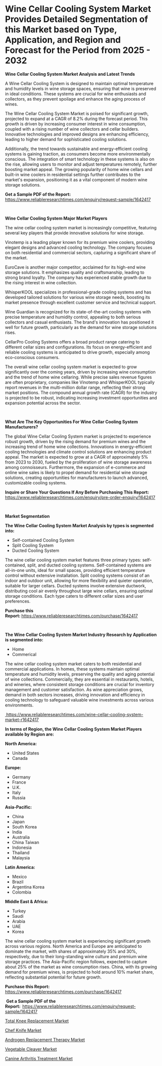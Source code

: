 <p><h1>Wine Cellar Cooling System Market Provides Detailed Segmentation of this Market based on Type, Application, and Region and Forecast for the Period from 2025 - 2032</h1></p><p><strong>Wine Cellar Cooling System Market Analysis and Latest Trends</strong></p>
<p><p>A Wine Cellar Cooling System is designed to maintain optimal temperature and humidity levels in wine storage spaces, ensuring that wine is preserved in ideal conditions. These systems are crucial for wine enthusiasts and collectors, as they prevent spoilage and enhance the aging process of wines.</p><p>The Wine Cellar Cooling System Market is poised for significant growth, projected to expand at a CAGR of 8.2% during the forecast period. This growth is driven by increasing consumer interest in wine consumption, coupled with a rising number of wine collectors and cellar builders. Innovative technologies and improved designs are enhancing efficiency, leading to higher demand for sophisticated cooling solutions.</p><p>Additionally, the trend towards sustainable and energy-efficient cooling systems is gaining traction, as consumers become more environmentally conscious. The integration of smart technology in these systems is also on the rise, allowing users to monitor and adjust temperatures remotely, further boosting market appeal. The growing popularity of home wine cellars and built-in wine coolers in residential settings further contributes to the market's expansion, positioning it as a vital component of modern wine storage solutions.</p></p>
<p><strong>Get a Sample PDF of the Report:&nbsp;</strong> <a href="https://www.reliableresearchtimes.com/enquiry/request-sample/1642417?utm_campaign=2264&utm_medium=2&utm_source=Github&utm_content=ia&utm_term=05042025&utm_id=wine-cellar-cooling-system">https://www.reliableresearchtimes.com/enquiry/request-sample/1642417</a></p>
<p>&nbsp;</p>
<p><strong>Wine Cellar Cooling System Major Market Players</strong></p>
<p><p>The wine cellar cooling system market is increasingly competitive, featuring several key players that provide innovative solutions for wine storage.</p><p>Vinotemp is a leading player known for its premium wine coolers, providing elegant designs and advanced cooling technology. The company focuses on both residential and commercial sectors, capturing a significant share of the market. </p><p>EuroCave is another major competitor, acclaimed for its high-end wine storage solutions. It emphasizes quality and craftsmanship, leading to strong brand loyalty. The company has experienced stable growth due to the rising interest in wine collection.</p><p>WhisperKOOL specializes in professional-grade cooling systems and has developed tailored solutions for various wine storage needs, boosting its market presence through excellent customer service and technical support.</p><p>Wine Guardian is recognized for its state-of-the-art cooling systems with precise temperature and humidity control, appealing to both serious collectors and casual enthusiasts. The brand's innovation has positioned it well for future growth, particularly as the demand for wine storage solutions rises.</p><p>CellarPro Cooling Systems offers a broad product range catering to different cellar sizes and configurations. Its focus on energy-efficient and reliable cooling systems is anticipated to drive growth, especially among eco-conscious consumers.</p><p>The overall wine cellar cooling system market is expected to grow significantly over the coming years, driven by increasing wine consumption and the trend of home wine cellaring. While precise sales revenue figures are often proprietary, companies like Vinotemp and WhisperKOOL typically report revenues in the multi-million dollar range, reflecting their strong market positions. The compound annual growth rate (CAGR) for the industry is projected to be robust, indicating increasing investment opportunities and expansion potential across the sector.</p></p>
<p>&nbsp;</p>
<p><strong>What Are The Key Opportunities For Wine Cellar Cooling System Manufacturers?</strong></p>
<p><p>The global Wine Cellar Cooling System market is projected to experience robust growth, driven by the rising demand for premium wines and the increasing trend of home wine collections. Innovations in energy-efficient cooling technologies and climate control solutions are enhancing product appeal. The market is expected to grow at a CAGR of approximately 5% from 2023 to 2030, fueled by the proliferation of wine storage awareness among connoisseurs. Furthermore, the expansion of e-commerce and online wine sales is likely to propel demand for residential wine storage solutions, creating opportunities for manufacturers to launch advanced, customizable cooling systems.</p></p>
<p><strong>Inquire or Share Your Questions If Any Before Purchasing This Report:</strong> <a href="https://www.reliableresearchtimes.com/enquiry/pre-order-enquiry/1642417?utm_campaign=2264&utm_medium=2&utm_source=Github&utm_content=ia&utm_term=05042025&utm_id=wine-cellar-cooling-system">https://www.reliableresearchtimes.com/enquiry/pre-order-enquiry/1642417</a></p>
<p>&nbsp;</p>
<p><strong>Market Segmentation</strong></p>
<p><strong>The Wine Cellar Cooling System Market Analysis by types is segmented into:</strong></p>
<p><ul><li>Self-contained Cooling System</li><li>Split Cooling System</li><li>Ducted Cooling System</li></ul></p>
<p><p>The wine cellar cooling system market features three primary types: self-contained, split, and ducted cooling systems. Self-contained systems are all-in-one units, ideal for small spaces, providing efficient temperature control without extensive installation. Split cooling systems consist of an indoor and outdoor unit, allowing for more flexibility and quieter operation, suitable for larger cellars. Ducted systems involve extensive ductwork, distributing cool air evenly throughout large wine cellars, ensuring optimal storage conditions. Each type caters to different cellar sizes and user preferences.</p></p>
<p><strong>Purchase this Report:&nbsp;</strong><a href="https://www.reliableresearchtimes.com/purchase/1642417?utm_campaign=2264&utm_medium=2&utm_source=Github&utm_content=ia&utm_term=05042025&utm_id=wine-cellar-cooling-system">https://www.reliableresearchtimes.com/purchase/1642417</a></p>
<p>&nbsp;</p>
<p><strong>The Wine Cellar Cooling System Market Industry Research by Application is segmented into:</strong></p>
<p><ul><li>Home</li><li>Commerical</li></ul></p>
<p><p>The wine cellar cooling system market caters to both residential and commercial applications. In homes, these systems maintain optimal temperature and humidity levels, preserving the quality and aging potential of wine collections. Commercially, they are essential in restaurants, hotels, and wineries, where consistent storage conditions are crucial for inventory management and customer satisfaction. As wine appreciation grows, demand in both sectors increases, driving innovation and efficiency in cooling technology to safeguard valuable wine investments across various environments.</p></p>
<p><a href="https://www.reliableresearchtimes.com/wine-cellar-cooling-system-market-r1642417?utm_campaign=2264&utm_medium=2&utm_source=Github&utm_content=ia&utm_term=05042025&utm_id=wine-cellar-cooling-system">&nbsp;https://www.reliableresearchtimes.com/wine-cellar-cooling-system-market-r1642417</a></p>
<p><strong>In terms of Region, the Wine Cellar Cooling System Market Players available by Region are:</strong></p>
<p>
    <p> <strong> North America: </strong>
        <ul>
            <li>United States</li>
            <li>Canada</li>
        </ul>
        </p> 
    <p> <strong> Europe: </strong>
        <ul>
            <li>Germany</li>
            <li>France</li>
            <li>U.K.</li>
            <li>Italy</li>
            <li>Russia</li>
        </ul>
        </p> 
    <p> <strong> Asia-Pacific: </strong>
        <ul>
            <li>China</li>
            <li>Japan</li>
            <li>South Korea</li>
            <li>India</li>
            <li>Australia</li>
            <li>China Taiwan</li>
            <li>Indonesia</li>
            <li>Thailand</li>
            <li>Malaysia</li>
        </ul>
        </p> 
    <p> <strong> Latin America: </strong>
        <ul>
            <li>Mexico</li>
            <li>Brazil</li>
            <li>Argentina Korea</li>
            <li>Colombia</li>
        </ul>
        </p> 
    <p> <strong> Middle East & Africa: </strong>
        <ul>
            <li>Turkey</li>
            <li>Saudi</li>
            <li>Arabia</li>
            <li>UAE</li>
            <li>Korea</li>
        </ul>
    </p>
    </p>
<p><p>The wine cellar cooling system market is experiencing significant growth across various regions. North America and Europe are anticipated to dominate the market, with shares of approximately 35% and 30%, respectively, due to their long-standing wine culture and premium wine storage practices. The Asia-Pacific region follows, expected to capture about 25% of the market as wine consumption rises. China, with its growing demand for premium wines, is projected to hold around 10% market share, reflecting substantial potential for future growth.</p></p>
<p><strong>Purchase this Report: </strong><a href="https://www.reliableresearchtimes.com/purchase/1642417?utm_campaign=2264&utm_medium=2&utm_source=Github&utm_content=ia&utm_term=05042025&utm_id=wine-cellar-cooling-system">https://www.reliableresearchtimes.com/purchase/1642417</a></p>
<p>&nbsp;<strong>Get a Sample PDF of the Report:&nbsp;&nbsp;</strong><a href="https://www.reliableresearchtimes.com/enquiry/request-sample/1642417?utm_campaign=2264&utm_medium=2&utm_source=Github&utm_content=ia&utm_term=05042025&utm_id=wine-cellar-cooling-system">https://www.reliableresearchtimes.com/enquiry/request-sample/1642417</a></p>
<p><strong></strong></p>
<p><p><a href="https://www.linkedin.com/pulse/consumer-behavior-shifts-total-knee-replacement-market-puuqe?utm_campaign=2264&utm_medium=2&utm_source=Github&utm_content=ia&utm_term=05042025&utm_id=wine-cellar-cooling-system">Total Knee Replacement Market</a></p><p><a href="https://github.com/seherlouize/Market-Research-Report-List-1/blob/main/chef-knife-market.md?utm_campaign=2264&utm_medium=2&utm_source=Github&utm_content=ia&utm_term=05042025&utm_id=wine-cellar-cooling-system">Chef Knife Market</a></p><p><a href="https://www.linkedin.com/pulse/androgen-replacement-therapy-market-size-trends-opportunities-4bmvf?utm_campaign=2264&utm_medium=2&utm_source=Github&utm_content=ia&utm_term=05042025&utm_id=wine-cellar-cooling-system">Androgen Replacement Therapy Market</a></p><p><a href="https://github.com/sadaandilou/Market-Research-Report-List-1/blob/main/vegetable-cleaver-market.md?utm_campaign=2264&utm_medium=2&utm_source=Github&utm_content=ia&utm_term=05042025&utm_id=wine-cellar-cooling-system">Vegetable Cleaver Market</a></p><p><a href="https://www.linkedin.com/pulse/significant-growth-expected-canine-arthritis-treatment-jtmye?utm_campaign=2264&utm_medium=2&utm_source=Github&utm_content=ia&utm_term=05042025&utm_id=wine-cellar-cooling-system">Canine Arthritis Treatment Market</a></p></p>